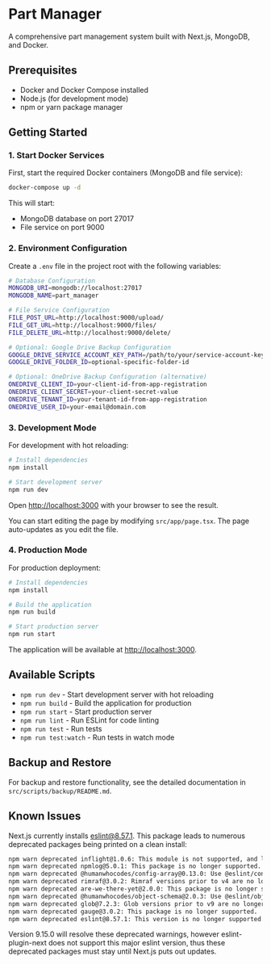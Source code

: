 # Part Manager

A comprehensive part management system built with Next.js, MongoDB, and Docker.

## Prerequisites

- Docker and Docker Compose installed
- Node.js (for development mode)
- npm or yarn package manager

## Getting Started

### 1. Start Docker Services

First, start the required Docker containers (MongoDB and file service):

```bash
docker-compose up -d
```

This will start:
- MongoDB database on port 27017
- File service on port 9000

### 2. Environment Configuration

Create a `.env` file in the project root with the following variables:

```bash
# Database Configuration
MONGODB_URI=mongodb://localhost:27017
MONGODB_NAME=part_manager

# File Service Configuration
FILE_POST_URL=http://localhost:9000/upload/
FILE_GET_URL=http://localhost:9000/files/
FILE_DELETE_URL=http://localhost:9000/delete/

# Optional: Google Drive Backup Configuration
GOOGLE_DRIVE_SERVICE_ACCOUNT_KEY_PATH=/path/to/your/service-account-key.json
GOOGLE_DRIVE_FOLDER_ID=optional-specific-folder-id

# Optional: OneDrive Backup Configuration (alternative)
ONEDRIVE_CLIENT_ID=your-client-id-from-app-registration
ONEDRIVE_CLIENT_SECRET=your-client-secret-value
ONEDRIVE_TENANT_ID=your-tenant-id-from-app-registration
ONEDRIVE_USER_ID=your-email@domain.com
```

### 3. Development Mode

For development with hot reloading:

```bash
# Install dependencies
npm install

# Start development server
npm run dev
```

Open [http://localhost:3000](http://localhost:3000) with your browser to see the result.

You can start editing the page by modifying `src/app/page.tsx`. The page auto-updates as you edit the file.

### 4. Production Mode

For production deployment:

```bash
# Install dependencies
npm install

# Build the application
npm run build

# Start production server
npm run start
```

The application will be available at [http://localhost:3000](http://localhost:3000).

## Available Scripts

- `npm run dev` - Start development server with hot reloading
- `npm run build` - Build the application for production
- `npm run start` - Start production server
- `npm run lint` - Run ESLint for code linting
- `npm run test` - Run tests
- `npm run test:watch` - Run tests in watch mode

## Backup and Restore

For backup and restore functionality, see the detailed documentation in `src/scripts/backup/README.md`.

## Known Issues

Next.js currently installs eslint@8.57.1. This package leads to numerous deprecated packages being printed on a clean install:

```bash
npm warn deprecated inflight@1.0.6: This module is not supported, and leaks memory. Do not use it. Check out lru-cache if you want a good and tested way to coalesce async requests by a key value, which is much more comprehensive and powerful.
npm warn deprecated npmlog@5.0.1: This package is no longer supported.
npm warn deprecated @humanwhocodes/config-array@0.13.0: Use @eslint/config-array instead
npm warn deprecated rimraf@3.0.2: Rimraf versions prior to v4 are no longer supported
npm warn deprecated are-we-there-yet@2.0.0: This package is no longer supported.
npm warn deprecated @humanwhocodes/object-schema@2.0.3: Use @eslint/object-schema instead
npm warn deprecated glob@7.2.3: Glob versions prior to v9 are no longer supported
npm warn deprecated gauge@3.0.2: This package is no longer supported.
npm warn deprecated eslint@8.57.1: This version is no longer supported. Please see https://eslint.org/version-support for other options.
```

Version 9.15.0 will resolve these deprecated warnings, however eslint-plugin-next does not support this major eslint version, thus these deprecated packages must stay until Next.js puts out updates.
